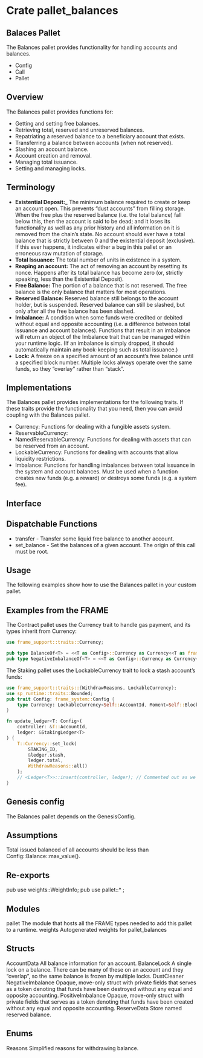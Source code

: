 # Crate pallet_balances
## Balaces Pallet
The Balances pallet provides functionality for handling accounts and balances.
* Config
* Call
* Pallet
## Overview
The Balances pallet provides functions for:
* Getting and setting free balances.
* Retrieving total, reserved and unreserved balances.
* Repatriating a reserved balance to a beneficiary account that exists.
* Transferring a balance between accounts (when not reserved).
* Slashing an account balance.
* Account creation and removal.
* Managing total issuance.
* Setting and managing locks.
## Terminology
* __Existential Deposit:___ The minimum balance required to create or keep an account open. This prevents “dust accounts” from filling storage. When the free plus the reserved balance (i.e. the total balance) fall below this, then the account is said to be dead; and it loses its functionality as well as any prior history and all information on it is removed from the chain’s state. No account should ever have a total balance that is strictly between 0 and the existential deposit (exclusive). If this ever happens, it indicates either a bug in this pallet or an erroneous raw mutation of storage.
* __Total Issuance:__ The total number of units in existence in a system.
* __Reaping an account:__ The act of removing an account by resetting its nonce. Happens after its total balance has become zero (or, strictly speaking, less than the Existential Deposit).
* __Free Balance:__ The portion of a balance that is not reserved. The free balance is the only balance that matters for most operations.
* __Reserved Balance:__ Reserved balance still belongs to the account holder, but is suspended. Reserved balance can still be slashed, but only after all the free balance has been slashed.
* __Imbalance:__ A condition when some funds were credited or debited without equal and opposite accounting (i.e. a difference between total issuance and account balances). Functions that result in an imbalance will return an object of the Imbalance trait that can be managed within your runtime logic. (If an imbalance is simply dropped, it should automatically maintain any book-keeping such as total issuance.)
* __Lock:__ A freeze on a specified amount of an account’s free balance until a specified block number. Multiple locks always operate over the same funds, so they “overlay” rather than “stack”.
## Implementations
The Balances pallet provides implementations for the following traits. If these traits provide the functionality that you need, then you can avoid coupling with the Balances pallet.
* Currency: Functions for dealing with a fungible assets system.
* ReservableCurrency:
* NamedReservableCurrency: Functions for dealing with assets that can be reserved from an account.
* LockableCurrency: Functions for dealing with accounts that allow liquidity restrictions.
* Imbalance: Functions for handling imbalances between total issuance in the system and account balances. Must be used when a function creates new funds (e.g. a reward) or destroys some funds (e.g. a system fee).
## Interface
## Dispatchable Functions
* transfer - Transfer some liquid free balance to another account.
* set_balance - Set the balances of a given account. The origin of this call must be root.
## Usage
The following examples show how to use the Balances pallet in your custom pallet.
## Examples from the FRAME
The Contract pallet uses the Currency trait to handle gas payment, and its types inherit from Currency:
```rust
use frame_support::traits::Currency;

pub type BalanceOf<T> = <<T as Config>::Currency as Currency<<T as frame_system::Config>::AccountId>>::Balance;
pub type NegativeImbalanceOf<T> = <<T as Config>::Currency as Currency<<T as frame_system::Config>::AccountId>>::NegativeImbalance;
```
The Staking pallet uses the LockableCurrency trait to lock a stash account’s funds:
```rust
use frame_support::traits::{WithdrawReasons, LockableCurrency};
use sp_runtime::traits::Bounded;
pub trait Config: frame_system::Config {
	type Currency: LockableCurrency<Self::AccountId, Moment=Self::BlockNumber>;
}

fn update_ledger<T: Config>(
	controller: &T::AccountId,
	ledger: &StakingLedger<T>
) {
	T::Currency::set_lock(
		STAKING_ID,
		&ledger.stash,
		ledger.total,
		WithdrawReasons::all()
	);
	// <Ledger<T>>::insert(controller, ledger); // Commented out as we don't have access to Staking's storage here.
}
```
## Genesis config
The Balances pallet depends on the GenesisConfig.
## Assumptions
Total issued balanced of all accounts should be less than Config::Balance::max_value().
## Re-exports
pub use weights::WeightInfo;
pub use pallet::* ;

## Modules
pallet
The module that hosts all the FRAME types needed to add this pallet to a runtime.
weights
Autogenerated weights for pallet_balances
## Structs
AccountData
All balance information for an account.
BalanceLock
A single lock on a balance. There can be many of these on an account and they “overlap”, so the same balance is frozen by multiple locks.
DustCleaner
NegativeImbalance
Opaque, move-only struct with private fields that serves as a token denoting that funds have been destroyed without any equal and opposite accounting.
PositiveImbalance
Opaque, move-only struct with private fields that serves as a token denoting that funds have been created without any equal and opposite accounting.
ReserveData
Store named reserved balance.
## Enums
Reasons
Simplified reasons for withdrawing balance.
